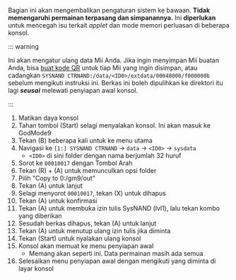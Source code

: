 Bagian ini akan mengembalikan pengaturan sistem ke bawaan. **Tidak memengaruhi permainan terpasang dan simpanannya.** Ini **diperlukan** untuk mencegah isu terkait _applet_ dan mode memori perluasan di beberapa konsol.

::: warning

Ini akan mengatur ulang data Mii Anda. Jika ingin menyimpan Mii buatan Anda, bisa [buat kode QR](https://en-americas-support.nintendo.com/app/answers/detail/a_id/298/~/how-to-generate-a-qr-code%E2%84%A2-for-a-mii) untuk tiap Mii yang ingin disimpan, atau cadangkan `SYSNAND CTRNAND:/data/<ID0>/extdata/00048000/f000000b` sebelum mengikuti instruksi ini. Berkas ini boleh dipulihkan ke direktori itu lagi _**seusai**_ melewati penyiapan awal konsol.

:::

1. Matikan daya konsol
2. Tahan tombol (Start) selagi menyalakan konsol. Ini akan masuk ke GodMode9
3. Tekan (B) beberapa kali untuk ke menu utama
4. Navigasi ke `[1:] SYSNAND CTRNAND` -> `data` -> `<ID0>` -> `sysdata`
    - `<ID0>` di sini folder dengan nama berjumlah 32 huruf
5. Sorot ke `00010017` dengan Tombol Arah
6. Tekan (R) + (A) untuk memunculkan opsi folder
7. Pilih "Copy to 0:/gm9/out"
8. Tekan (A) untuk lanjut
9. Selagi menyorot `00010017`, tekan (X) untuk dihapus
10. Tekan (A) untuk konfirmasi
11. Tekan (A) untuk membuka izin tulis SysNAND (lvl1), lalu tekan kombo yang diberikan
12. Sesudah berkas dihapus, tekan (A) untuk lanjut
13. Tekan (A) untuk menutup ulang izin tulis jika diminta
14. Tekan (Start) untuk nyalakan ulang konsol
15. Konsol akan memuat ke menu penyiapan awal
    - Memang akan seperti ini. Data permainan masih ada semua
16. Selesaikan menu penyiapan awal dengan mengikuti yang diminta di layar konsol
